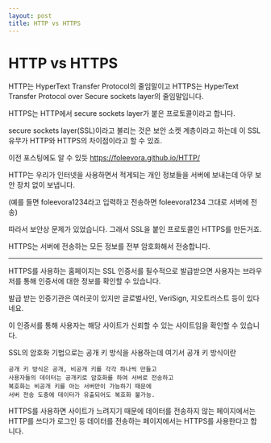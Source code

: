 ```yaml
---
layout: post
title: HTTP vs HTTPS
---
```


# HTTP vs HTTPS

HTTP는 HyperText Transfer Protocol의 줄임말이고 HTTPS는 HyperText Transfer Protocol over Secure sockets layer의 줄임말입니다.

HTTPS는 HTTP에서 secure sockets layer가 붙은 프로토콜이라고 합니다.

secure sockets layer(SSL)이라고 불리는 것은 보안 소켓 계층이라고 하는데 이 SSL 유무가 HTTP와 HTTPS의 차이점이라고 할 수 있죠. 

이전 포스팅에도 알 수 있듯 
<https://foleevora.github.io/HTTP/>

HTTP는 우리가 인터넷을 사용하면서 적게되는 개인 정보들을 서버에 보내는데 아무 보안 장치 없이 보냅니다. 

(예를 들면 foleevora1234라고 입력하고 전송하면 foleevora1234 그대로 서버에 전송)

따라서 보안상 문제가 있었습니다. 그래서 SSL을 붙인 프로토콜인 HTTPS를 만든거죠.

HTTPS는 서버에 전송하는 모든 정보를 전부 암호화해서 전송합니다. 

****

HTTPS를 사용하는 홈페이지는 SSL 인증서를 필수적으로 발급받으면 사용자는 브라우저를 통해 인증서에 대한 정보를 확인할 수 있습니다. 

발급 받는 인증기관은 여러곳이 있지만 글로벌사인, VeriSign, 지오트러스트 등이 있다네요.

이 인증서를 통해 사용자는 해당 사이트가 신뢰할 수 있는 사이트임을 확인할 수 있습니다. 

SSL의 암호화 기법으로는 공개 키 방식을 사용하는데 여기서 공개 키 방식이란

    공개 키 방식은 공개, 비공개 키를 각각 하나씩 만들고
    사용자들의 데이터는 공개키로 암호화를 하여 서버로 전송하고
    복호화는 비공개 키를 아는 서버만이 가능하기 때문에
    서버 전송 도중에 데이터가 유출되어도 복호화 불가능.

HTTPS를 사용하면 사이트가 느려지기 때문에 데이터를 전송하지 않는 페이지에서는 HTTP를 쓰다가 로그인 등 데이터를 전송하는 페이지에서는 HTTPS를 사용한다고 합니다.


